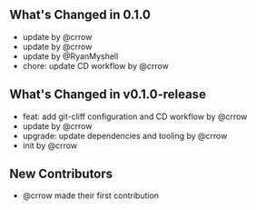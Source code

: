 ## What's Changed in 0.1.0
* update by @crrow
* update by @crrow
* update by @RyanMyshell
* chore: update CD workflow by @crrow

## What's Changed in v0.1.0-release
* feat: add git-cliff configuration and CD workflow by @crrow
* update by @crrow
* upgrade: update dependencies and tooling by @crrow
* init by @crrow

## New Contributors
* @crrow made their first contribution

<!-- generated by git-cliff -->
